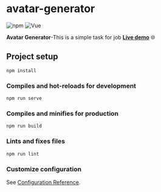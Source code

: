 # avatar-generator
![npm](https://img.shields.io/npm/v/14?color=green)
![Vue](https://img.shields.io/badge/vue-2.7.10-green)

**Avatar Generator**-This is a simple task for job
**[Live demo](https://studydatabase-bc40c.web.app/)** :globe_with_meridians:

## Project setup
```
npm install
```

### Compiles and hot-reloads for development
```
npm run serve
```

### Compiles and minifies for production
```
npm run build
```

### Lints and fixes files
```
npm run lint
```

### Customize configuration
See [Configuration Reference](https://cli.vuejs.org/config/).
